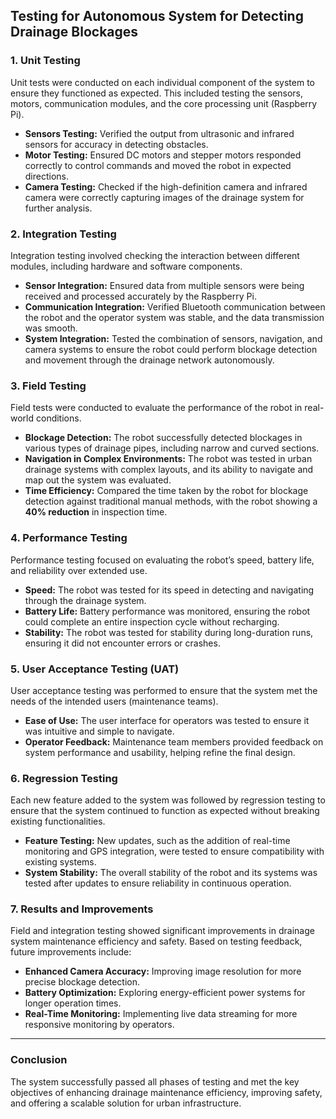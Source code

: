 ## Testing for Autonomous System for Detecting Drainage Blockages

### 1. **Unit Testing** 
Unit tests were conducted on each individual component of the system to ensure they functioned as expected. This included testing the sensors, motors, communication modules, and the core processing unit (Raspberry Pi).  
- **Sensors Testing:** Verified the output from ultrasonic and infrared sensors for accuracy in detecting obstacles.  
- **Motor Testing:** Ensured DC motors and stepper motors responded correctly to control commands and moved the robot in expected directions.  
- **Camera Testing:** Checked if the high-definition camera and infrared camera were correctly capturing images of the drainage system for further analysis.  

### 2. **Integration Testing**
Integration testing involved checking the interaction between different modules, including hardware and software components.  
- **Sensor Integration:** Ensured data from multiple sensors were being received and processed accurately by the Raspberry Pi.  
- **Communication Integration:** Verified Bluetooth communication between the robot and the operator system was stable, and the data transmission was smooth.  
- **System Integration:** Tested the combination of sensors, navigation, and camera systems to ensure the robot could perform blockage detection and movement through the drainage network autonomously.  

### 3. **Field Testing**
Field tests were conducted to evaluate the performance of the robot in real-world conditions.  
- **Blockage Detection:** The robot successfully detected blockages in various types of drainage pipes, including narrow and curved sections.  
- **Navigation in Complex Environments:** The robot was tested in urban drainage systems with complex layouts, and its ability to navigate and map out the system was evaluated.  
- **Time Efficiency:** Compared the time taken by the robot for blockage detection against traditional manual methods, with the robot showing a **40% reduction** in inspection time.  

### 4. **Performance Testing**
Performance testing focused on evaluating the robot’s speed, battery life, and reliability over extended use.  
- **Speed:** The robot was tested for its speed in detecting and navigating through the drainage system.  
- **Battery Life:** Battery performance was monitored, ensuring the robot could complete an entire inspection cycle without recharging.  
- **Stability:** The robot was tested for stability during long-duration runs, ensuring it did not encounter errors or crashes.  

### 5. **User Acceptance Testing (UAT)**
User acceptance testing was performed to ensure that the system met the needs of the intended users (maintenance teams).  
- **Ease of Use:** The user interface for operators was tested to ensure it was intuitive and simple to navigate.  
- **Operator Feedback:** Maintenance team members provided feedback on system performance and usability, helping refine the final design.  

### 6. **Regression Testing**
Each new feature added to the system was followed by regression testing to ensure that the system continued to function as expected without breaking existing functionalities.  
- **Feature Testing:** New updates, such as the addition of real-time monitoring and GPS integration, were tested to ensure compatibility with existing systems.  
- **System Stability:** The overall stability of the robot and its systems was tested after updates to ensure reliability in continuous operation.

### 7. **Results and Improvements**
Field and integration testing showed significant improvements in drainage system maintenance efficiency and safety. Based on testing feedback, future improvements include:
- **Enhanced Camera Accuracy:** Improving image resolution for more precise blockage detection.  
- **Battery Optimization:** Exploring energy-efficient power systems for longer operation times.  
- **Real-Time Monitoring:** Implementing live data streaming for more responsive monitoring by operators.  
---

### Conclusion
The system successfully passed all phases of testing and met the key objectives of enhancing drainage maintenance efficiency, improving safety, and offering a scalable solution for urban infrastructure.


